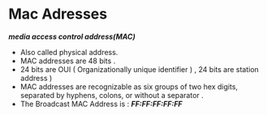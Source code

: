 # Mac Adresses
***media access control address(MAC)***

* Also called physical address.
* MAC addresses are 48 bits .
* 24 bits are OUI ( Organizationally unique identifier ) , 24 bits are station address )
* MAC addresses are recognizable as six groups of two hex digits, separated by hyphens, colons, or without a separator .
* The Broadcast MAC Address is : ***FF:FF:FF:FF:FF***
